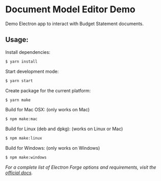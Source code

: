 # Document Model Editor Demo

Demo Electron app to interact with Budget Statement documents.

## Usage:

Install dependencies:

```bash
$ yarn install
```

Start development mode:

```bash
$ yarn start
```

Create package for the current platform:

```bash
$ yarn make
```

Build for Mac OSX: (only works on Mac)

```bash
$ npm make:mac
```

Build for Linux (deb and dpkg): (works on Linux or Mac)

```bash
$ npm make:linux
```

Build for Windows: (only works on Windows)

```bash
$ npm make:windows
```

_For a complete list of *Electron Forge* options and requirements, visit the [official docs](https://github.com/electron-userland/electron-forge#usage)._
